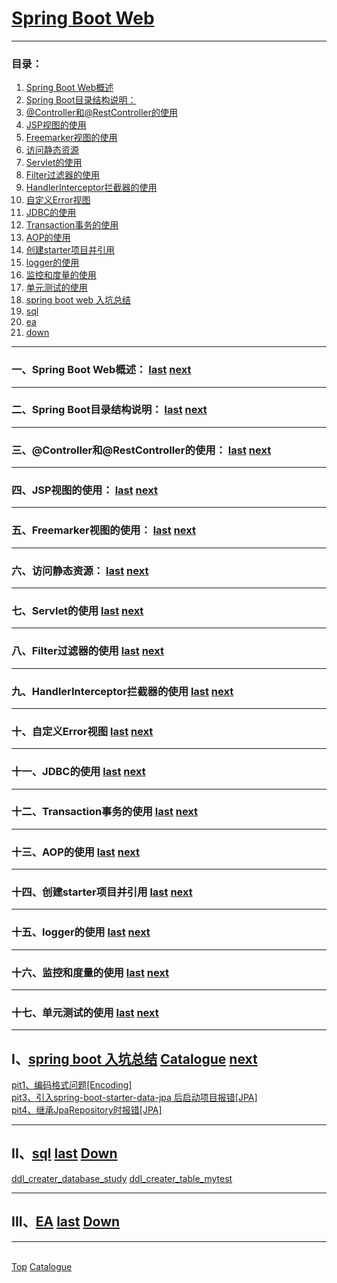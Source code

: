 # <a id="a_top">[Spring Boot Web](https://spring.io/projects/spring-boot)</a>


---
### <a id="a_catalogue">目录</a>：
1. <a href="#a_web">Spring Boot Web概述</a>
2. <a href="#a_info">Spring Boot目录结构说明：</a>
3. <a href="#a_controllern">@Controller和@RestController的使用</a>
4. <a href="#a_jsp">JSP视图的使用</a>
5. <a href="#a_freemarker">Freemarker视图的使用</a>
6. <a href="#a_static">访问静态资源</a>
7. <a href="#a_servlet">Servlet的使用</a>
8. <a href="#a_filter">Filter过滤器的使用</a>
9. <a href="#a_interceptor">HandlerInterceptor拦截器的使用</a>
10. <a href="#a_error">自定义Error视图</a>
11. <a href="#a_jdbc">JDBC的使用</a>
12. <a href="#a_transaction">Transaction事务的使用</a>
13. <a href="#a_aop">AOP的使用</a>
14. <a href="#a_starter">创建starter项目并引用</a>
15. <a href="#a_logger">logger的使用</a>
16. <a href="#a_actuator">监控和度量的使用</a>
17. <a href="#a_tests">单元测试的使用</a>
96. <a href="#a_pit">spring boot web 入坑总结</a>
97. <a href="#a_sql">sql</a>
98. <a href="#a_sql">ea</a>
99. <a href="#a_down">down</a>

---
### <a id="a_web">一、Spring Boot Web概述：</a> <a href="#a_top">last</a> <a href="#a_info">next</a>

---
### <a id="a_info">二、Spring Boot目录结构说明：</a> <a href="#a_web">last</a> <a href="#a_controllern">next</a>

---
### <a id="a_controllern">三、@Controller和@RestController的使用：</a> <a href="#a_info">last</a> <a href="#a_jsp">next</a>

---
### <a id="a_jsp">四、JSP视图的使用：</a> <a href="#a_controllern">last</a> <a href="#a_freemarker">next</a>

---
### <a id="a_freemarker">五、Freemarker视图的使用：</a> <a href="#a_jsp">last</a> <a href="#a_static">next</a>

---
### <a id="a_static">六、访问静态资源：</a> <a href="#a_freemarker">last</a> <a href="#a_servlet">next</a>

---
### <a id="a_servlet">七、Servlet的使用</a> <a href="#a_static">last</a> <a href="#a_filter">next</a>

---
### <a id="a_filter">八、Filter过滤器的使用</a> <a href="#a_servlet">last</a> <a href="#a_interceptor">next</a>

---
### <a id="a_interceptor">九、HandlerInterceptor拦截器的使用</a> <a href="#a_filter">last</a> <a href="#a_error">next</a>

---
### <a id="a_error">十、自定义Error视图</a> <a href="#a_interceptor">last</a> <a href="#a_jdbc">next</a>

---
### <a id="a_jdbc">十一、JDBC的使用</a> <a href="#a_error">last</a> <a href="#a_transaction">next</a>

---
### <a id="a_transaction">十二、Transaction事务的使用</a> <a href="#a_jdbc">last</a> <a href="#a_aop">next</a>

---
### <a id="a_aop">十三、AOP的使用</a> <a href="#a_transaction">last</a> <a href="#a_starter">next</a>

---
### <a id="a_starter">十四、创建starter项目并引用</a> <a href="#a_aop">last</a> <a href="a_logger">next</a>

---
### <a id="a_logger">十五、logger的使用</a> <a href="#a_starter">last</a> <a href="a_actuator">next</a>

---
### <a id="a_actuator">十六、监控和度量的使用</a> <a href="#a_logger">last</a> <a href="a_tests">next</a>

---
### <a id="a_tests">十七、单元测试的使用</a> <a href="#a_actuator">last</a> <a href="">next</a>

---
## <a id="a_pit">I、[spring boot 入坑总结](https://github.com/mutistic/mutistic.spring/tree/master/com.mutistic.boot.web/notes/pit)</a> <a href="#a_catalogue">Catalogue</a> <a href="#a_sql">next</a>
[pit1、编码格式问题[Encoding]]()<br/>
[pit3、引入spring-boot-starter-data-jpa 后启动项目报错[JPA]](https://github.com/mutistic/mutistic.spring/blob/master/com.mutistic.boot.web/notes/pit/pit3_%E5%BC%95%E5%85%A5spring-boot-starter-data-jpa%20%E5%90%8E%E5%90%AF%E5%8A%A8%E9%A1%B9%E7%9B%AE%E6%8A%A5%E9%94%99%5BJPA%5D.docx)<br/>
[pit4、继承JpaRepository时报错[JPA]](https://github.com/mutistic/mutistic.spring/blob/master/com.mutistic.boot.web/notes/pit/pit4_%E7%BB%A7%E6%89%BFJpaRepository%E6%97%B6%E6%8A%A5%E9%94%99%5BJPA%5D.docx)<br/>

---
## <a id="a_sql">II、[sql](https://github.com/mutistic/mutistic.spring/tree/master/com.mutistic.boot.web/notes/sql)</a> <a href="#a_pit">last</a> <a href="#a_ea">Down</a>
[ddl_creater_database_study](https://github.com/mutistic/mutistic.spring/blob/master/com.mutistic.boot.web/notes/sql/ddl_creater_database_study.sql)
[ddl_creater_table_mytest](https://github.com/mutistic/mutistic.spring/blob/master/com.mutistic.boot.web/notes/sql/ddl_creater_table_mytest.sql)

---
## <a id="a_ea">III、[EA](https://github.com/mutistic/mutistic.spring/tree/master/com.mutistic.boot.web/notes/ea)</a> <a href="#a_sql">last</a> <a href="#a_down">Down</a>



---
<a id="a_down"></a>  
<a href="#a_top">Top</a> 
<a href="#a_catalogue">Catalogue</a>